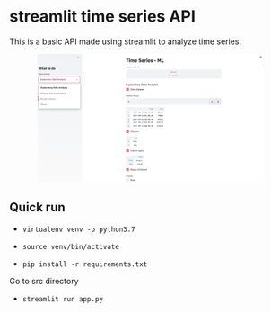 # streamlit time series API

This is a basic API made using streamlit to analyze time series.

<p align="center">
<img src="https://github.com/Alro10/streamlit-time-series/blob/master/src/tool.png" alt="alt text" width="80%" height="60%">
</p>

## Quick run

- ```virtualenv venv -p python3.7```

- ```source venv/bin/activate```

- ```pip install -r requirements.txt```

Go to src directory

- ```streamlit run app.py```